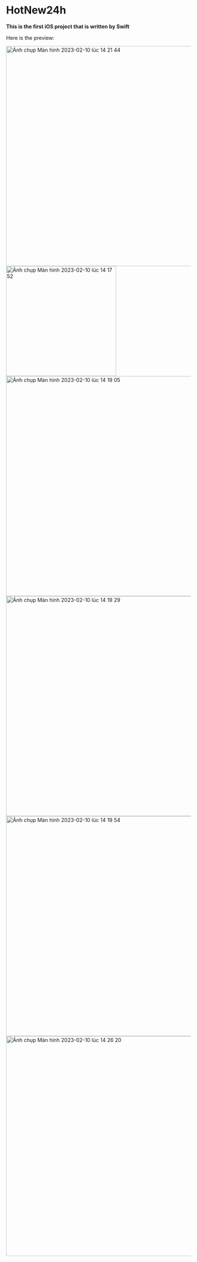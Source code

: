 # HotNew24h

**This is the first iOS project that is written by Swift**

Here is the preview:

<img height="600" alt="Ảnh chụp Màn hình 2023-02-10 lúc 14 21 44" src="https://user-images.githubusercontent.com/89775012/218027951-1d6e7e1e-c60d-465e-bf13-a8fdeb045d25.png"><img width="300" alt="Ảnh chụp Màn hình 2023-02-10 lúc 14 17 52" src="https://user-images.githubusercontent.com/89775012/218027207-27ca7c86-89c8-4140-822f-dbef89ccf22d.png">
<img height="600" alt="Ảnh chụp Màn hình 2023-02-10 lúc 14 19 05" src="https://user-images.githubusercontent.com/89775012/218027453-cefac847-7228-4edd-8481-902e1c88953a.png">
<img height="600" alt="Ảnh chụp Màn hình 2023-02-10 lúc 14 19 29" src="https://user-images.githubusercontent.com/89775012/218027536-8acd9262-e40e-41eb-82ba-791a0e89fd3b.png">
<img height="600" alt="Ảnh chụp Màn hình 2023-02-10 lúc 14 19 54" src="https://user-images.githubusercontent.com/89775012/218027607-df9742bb-82f2-4065-9652-aa5706fd5e22.png">
<img height="600" alt="Ảnh chụp Màn hình 2023-02-10 lúc 14 26 20" src="https://user-images.githubusercontent.com/89775012/218028867-63d3f735-5e8d-4791-a6d0-d504b9a37c23.png">
